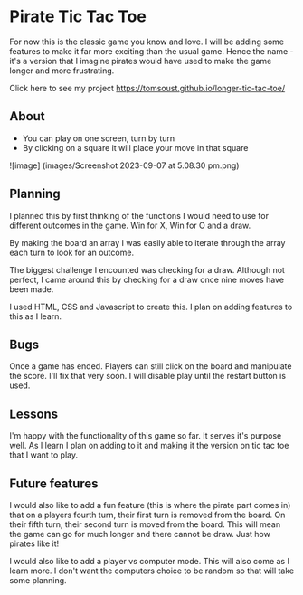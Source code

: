 # Pirate Tic Tac Toe

For now this is the classic game you know and love. I will be adding some features to make it far more exciting than the usual game. Hence the name - it's a version that I imagine pirates would have used to make the game longer and more frustrating.

Click here to see my project 
https://tomsoust.github.io/longer-tic-tac-toe/

## About
- You can play on one screen, turn by turn
- By clicking on a square it will place your move in that square



![image] (images/Screenshot 2023-09-07 at 5.08.30 pm.png) 


## Planning

I planned this by first thinking of the functions I would need to use for different outcomes in the game. Win for X, Win for O and a draw.

By making the board an array I was easily able to iterate through the array each turn to look for an outcome.

The biggest challenge I encounted was checking for a draw. Although not perfect, I came around this by checking for a draw once nine moves have been made.


I used HTML, CSS and Javascript to create this. I plan on adding features to this as I learn. 

## Bugs
Once a game has ended. Players can still click on the board and manipulate the score. I'll fix that very soon. I will disable play until the restart button is used.


## Lessons
I'm happy with the functionality of this game so far. It serves it's purpose well. As I learn I plan on adding to it and making it the version on tic tac toe that I want to play.


## Future features
I would also like to add a fun feature (this is where the pirate part comes in) that on a players fourth turn, their first turn is removed from the board. On their fifth turn, their second turn is moved from the board. This will mean the game can go for much longer and there cannot be draw. Just how pirates like it!

I would also like to add a player vs computer mode. This will also come as I learn more. I don't want the computers choice to be random so that will take some planning.
